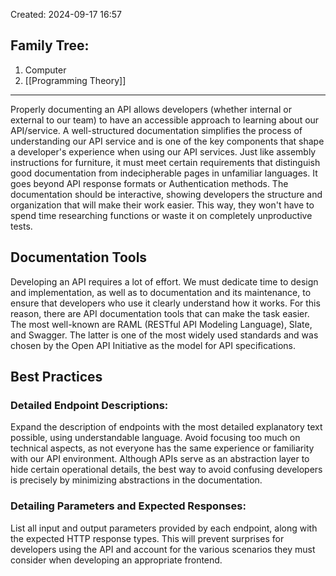 Created: 2024-09-17 16:57
## Family Tree:
1. Computer
2. [[Programming Theory]]
-- -
Properly documenting an API allows developers (whether internal or external to our team) to have an accessible approach to learning about our API/service. A well-structured documentation simplifies the process of understanding our API service and is one of the key components that shape a developer's experience when using our API services.
Just like assembly instructions for furniture, it must meet certain requirements that distinguish good documentation from indecipherable pages in unfamiliar languages. It goes beyond API response formats or Authentication methods. The documentation should be interactive, showing developers the structure and organization that will make their work easier. This way, they won't have to spend time researching functions or waste it on completely unproductive tests.
## Documentation Tools
Developing an API requires a lot of effort. We must dedicate time to design and implementation, as well as to documentation and its maintenance, to ensure that developers who use it clearly understand how it works.
For this reason, there are API documentation tools that can make the task easier. The most well-known are RAML (RESTful API Modeling Language), Slate, and Swagger. The latter is one of the most widely used standards and was chosen by the Open API Initiative as the model for API specifications.
## Best Practices
### Detailed Endpoint Descriptions:
Expand the description of endpoints with the most detailed explanatory text possible, using understandable language. Avoid focusing too much on technical aspects, as not everyone has the same experience or familiarity with our API environment.
Although APIs serve as an abstraction layer to hide certain operational details, the best way to avoid confusing developers is precisely by minimizing abstractions in the documentation.
### Detailing Parameters and Expected Responses:
List all input and output parameters provided by each endpoint, along with the expected HTTP response types. This will prevent surprises for developers using the API and account for the various scenarios they must consider when developing an appropriate frontend.